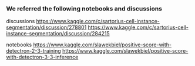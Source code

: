 ### We referred the following notebooks and discussions

discussions
https://www.kaggle.com/c/sartorius-cell-instance-segmentation/discussion/278801
https://www.kaggle.com/c/sartorius-cell-instance-segmentation/discussion/284215

notebooks
https://www.kaggle.com/slawekbiel/positive-score-with-detectron-2-3-training
https://www.kaggle.com/slawekbiel/positive-score-with-detectron-3-3-inference
